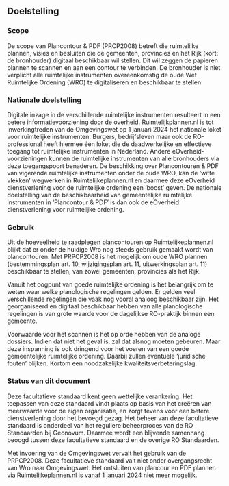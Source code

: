## Doelstelling

### Scope

De scope van Plancontour & PDF (PRCP2008) betreft die ruimtelijke plannen, visies en besluiten die de gemeenten, provincies en het Rijk (kort: de bronhouder) digitaal beschikbaar wil stellen. Dit wil zeggen de papieren plannen te scannen en aan een contour te verbinden. De bronhouder is niet verplicht alle ruimtelijke instrumenten overeenkomstig de oude Wet Ruimtelijke Ordening (WRO) te digitaliseren en beschikbaar te stellen. 

### Nationale doelstelling

Digitale inzage in de verschillende ruimtelijke instrumenten resulteert in een betere informatievoorziening door de overheid. Ruimtelijkplannen.nl is tot inwerkingtreden van de Omgevingswet op 1 januari 2024 het nationale loket voor ruimtelijke instrumenten. Burgers, bedrijfsleven maar ook de RO-professional heeft hiermee één loket die de daadwerkelijke en effectieve toegang tot ruimtelijke instrumenten in Nederland. Andere eOverheid-voorzieningen kunnen de ruimtelijke instrumenten van alle bronhouders via deze toegangspoort benaderen. De beschikking over Plancontouren & PDF van vigerende ruimtelijke instrumenten onder de oude WRO, kan de ‘witte vlekken’ wegwerken in Ruimtelijkeplannen.nl en daarmee deze eOverheid dienstverlening voor de ruimtelijke ordening een ‘boost’ geven. De nationale doelstelling van de beschikbaarheid van gemeentelijke ruimtelijke instrumenten in ‘Plancontour & PDF’ is dan ook de eOverheid dienstverlening voor ruimtelijke ordening.

### Gebruik

Uit de hoeveelheid te raadplegen plancontouren op Ruimtelijkeplannen.nl blijkt dat er onder de huidige Wro nog steeds gebruik gemaakt wordt van plancontouren. Met PRPCP2008 is het mogelijk om oude WRO plannen (bestemmingsplan art. 10, wijzigingsplan art. 11, uitwerkingsplan art. 11) beschikbaar te stellen, van zowel gemeenten, provincies als het Rijk. 

Vanuit het oogpunt van goede ruimtelijke ordening is het belangrijk om te weten waar welke planologische regelingen gelden. Er gelden veel verschillende regelingen die vaak nog vooral analoog beschikbaar zijn. Het georganiseerd en digitaal beschikbaar hebben van alle planologische regelingen is van grote waarde voor de dagelijkse RO-praktijk binnen een gemeente.

Voorwaarde voor het scannen is het op orde hebben van de analoge dossiers. Indien dat niet het geval is, zal dat alsnog moeten gebeuren. Maar deze inspanning is ook dringend voor het voeren van een goede gemeentelijke ruimtelijke ordening. Daarbij zullen eventuele ‘juridische fouten’ blijken. Kortom een noodzakelijke kwaliteitsverbeteringslag.

### Status van dit document

Deze facultatieve standaard kent geen wettelijke verankering. Het toepassen van deze standaard vindt plaats op basis van het creëren van meerwaarde voor de eigen organisatie, en zorgt tevens voor een betere dienstverlening door het bevoegd gezag.
Het beheer van deze facultatieve standaard is onderdeel van het reguliere beheerproces van de RO Standaarden bij Geonovum. Daarmee wordt een blijvende samenhang beoogd tussen deze facultatieve standaard en de overige RO Standaarden.

Met invoering van de Omgevingswet vervalt het gebruik van de PRPCP2008. Deze facultatieve standaard valt niet onder overgangsrecht van Wro naar Omgevingswet. Het ontsluiten van plancour en PDF plannen via Ruimtelijkeplannen.nl is vanaf 1 januari 2024 niet meer mogelijk. 


